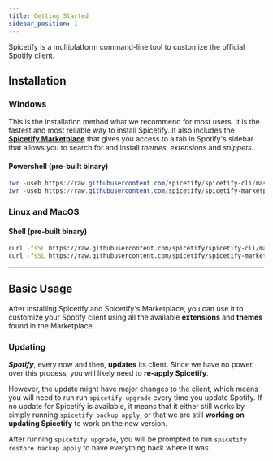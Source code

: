 ```yaml
---
title: Getting Started
sidebar_position: 1
---
```


Spicetify is a multiplatform command-line tool to customize the official Spotify client.

## Installation

### Windows

This is the installation method what we recommend for most users. It is the fastest and most reliable way to install Spicetify. It also includes the [**Spicetify Marketplace**](https://github.com/spicetify/spicetify-marketplace) that gives you access to a tab in Spotify's sidebar that allows you to search for and install _themes_, _extensions_ and _snippets_.

#### Powershell (pre-built binary)

```powershell
iwr -useb https://raw.githubusercontent.com/spicetify/spicetify-cli/master/install.ps1 | iex
iwr -useb https://raw.githubusercontent.com/spicetify/spicetify-marketplace/master/install.ps1 | iex
```

### Linux and MacOS

#### Shell (pre-built binary)

```bash
curl -fsSL https://raw.githubusercontent.com/spicetify/spicetify-cli/master/install.sh | sh
curl -fsSL https://raw.githubusercontent.com/spicetify/spicetify-marketplace/main/install.sh | sh
```

<hr/>

## Basic Usage

After installing Spicetify and Spicetify's Marketplace, you can use it to customize your Spotify client using all the available **extensions** and **themes** found in the Marketplace.

### Updating

**_Spotify_**, every now and then, **updates** its client. Since we have no power over this process, you will likely need to **re-apply Spicetify**.

However, the update might have major changes to the client, which means you will need to run run `spicetify upgrade` every time you update Spotify. If no update for Spicetify is available, it means that it either still works by simply running `spicetify backup apply`, or that we are still **working on updating Spicetify** to work on the new version.

After running `spicetify upgrade`, you will be prompted to run `spicetify restore backup apply` to have everything back where it was.
